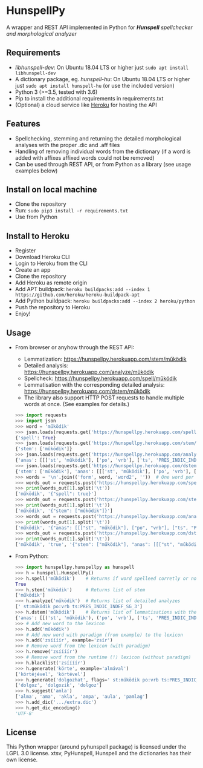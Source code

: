 # HunspellPy
A wrapper and REST API implemented in Python for ___Hunspell__ spellchecker and morphological analyzer_ 

## Requirements

  - _libhunspell-dev_: On Ubuntu 18.04 LTS or higher just `sudo apt install libhunspell-dev`
  - A dictionary package, eg. _hunspell-hu_: On Ubuntu 18.04 LTS or higher just `sudo apt install hunspell-hu` (or use the included version)
  - Python 3 (>=3.5, tested with 3.6)
  - Pip to install the additional requirements in requirements.txt
  - (Optional) a cloud service like [Heroku](https://heroku.com) for hosting the API

## Features
 - Spellchecking, stemming and returning the detailed morphological analyses with the proper .dic and .aff files
 - Handling of removing individual words from the dictionary (if a word is added with affixes affixed words could not be removed) 
 - Can be used through REST API, or from Python as a library (see usage examples below)

## Install on local machine

  - Clone the repository
  - Run: `sudo pip3 install -r requirements.txt`
  - Use from Python

## Install to Heroku

  - Register
  - Download Heroku CLI
  - Login to Heroku from the CLI
  - Create an app
  - Clone the repository
  - Add Heroku as remote origin
  - Add APT buildpack: `heroku buildpacks:add --index 1 https://github.com/heroku/heroku-buildpack-apt`
  - Add Python buildpack: `heroku buildpacks:add --index 2 heroku/python`
  - Push the repository to Heroku
  - Enjoy!

## Usage

  - From browser or anyhow through the REST API:
     - Lemmatization: https://hunspellpy.herokuapp.com/stem/működik
     - Detailed analysis: https://hunspellpy.herokuapp.com/analyze/működik
     - Spellcheck: https://hunspellpy.herokuapp.com/spell/működik
     - Lemmatisation with the corresponding detailed analysis: https://hunspellpy.herokuapp.com/dstem/működik
     - The library also support HTTP POST requests to handle multiple words at once. (See examples for details.)

	```python
	>>> import requests
	>>> import json
	>>> word = 'működik'
	>>> json.loads(requests.get('https://hunspellpy.herokuapp.com/spell/' + word).text)[word]
	{'spell': True}
	>>> json.loads(requests.get('https://hunspellpy.herokuapp.com/stem/' + word).text)[word]
	{'stem': ['működik']}
	>>> json.loads(requests.get('https://hunspellpy.herokuapp.com/analyze/' + word).text)[word]
	{'anas': [[['st', 'működik'], ['po', 'vrb'], ['ts', 'PRES_INDIC_INDEF_SG_3']]]}
	>>> json.loads(requests.get('https://hunspellpy.herokuapp.com/dstem/' + word).text)[word]
    {'stem': ['működik'], 'anas': [[['st', 'működik'], ['po', 'vrb'], ['ts', 'PRES_INDIC_INDEF_SG_3']]], 'spell': True}
	>>> words = '\n'.join(('form', word, 'word2', ''))  # One word per line (first line is header, trailing newline is needed!)
	>>> words_out = requests.post('https://hunspellpy.herokuapp.com/spell', files={'file': words}).text.split('\n')
	>>> print(words_out[1].split('\t'))
	['működik', '{"spell": true}']
	>>> words_out = requests.post('https://hunspellpy.herokuapp.com/stem', files={'file': words}).text.split('\n')
	>>> print(words_out[1].split('\t'))
	['működik', '{"stem": ["működik"]}']
	>>> words_out = requests.post('https://hunspellpy.herokuapp.com/analyze', files={'file': words}).text.split('\n')
	>>> print(words_out[1].split('\t'))
	['működik', '{"anas": [[["st", "működik"], ["po", "vrb"], ["ts", "PRES_INDIC_INDEF_SG_3"]]]}']
    >>> words_out = requests.post('https://hunspellpy.herokuapp.com/dstem', files={'file': words}).text.split('\n')
	>>> print(words_out[1].split('\t'))
	['működik', 'true', '{"stem": ["működik"], "anas": [[["st", "működik"], ["po", "vrb"], ["ts", "PRES_INDIC_INDEF_SG_3"]]]}']
	```
 
  - From Python:

	```python
	>>> import hunspellpy.hunspellpy as hunspell
	>>> h = hunspell.HunspellPy()
	>>> h.spell('működik')    # Returns if word spelleed corretly or not?
	True
	>>> h.stem('működik')     # Returns list of stem
	['működik']
	>>> h.analyze('működik')  # Returns list of detailed analyzes
	[' st:működik po:vrb ts:PRES_INDIC_INDEF_SG_3']
	>>> h.dstem('működik')    # Returns list of lemmatisations with the corresponding detailed analyzes (stem, tag and detailed analyzes triples)
	{'anas': [[('st', 'működik'), ('po', 'vrb'), ('ts', 'PRES_INDIC_INDEF_SG_3')]], 'stem': ['működik'], 'spell': True}
	>>> # Add new word to the lexicon
	>>> h.add('működik')
	>>> # Add new word with paradigm (from example) to the lexicon
	>>> h.add('zsíííír', example='zsír')
	>>> # Remove word from the lexicon (with paradigm)
	>>> h.remove('zsíííír')
	>>> # Remove word from the runtime (!) lexicon (without paradigm)
	>>> h.blacklist('zsíííír')
	>>> h.generate('körte', example='almával')
	['körtéjével', 'körtével']
	>>> h.generate('dolgozhat', flags=' st:működik po:vrb ts:PRES_INDIC_INDEF_SG_3')
	['dolgoz', 'dolgozik', 'dolgoz']
	>>> h.suggest('amla')
	['alma', 'ama', 'akla', 'ampa', 'aula', 'pamlag']
	>>> h.add_dic('.../extra.dic')
	>>> h.get_dic_encoding()
	'UTF-8'
	```

## License

This Python wrapper (around pyhunspell package) is licensed under the LGPL 3.0 license.
xtsv, PyHunspell, Hunspell and the dictionaries has their own license.
